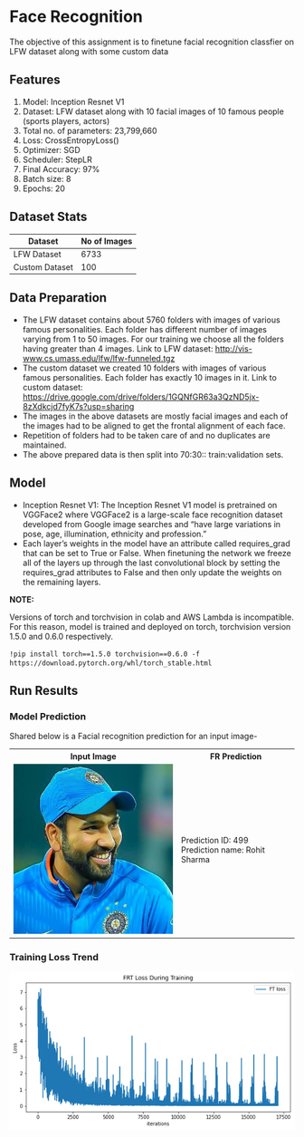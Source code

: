 
# Face Recognition

The objective of this assignment is to finetune facial recognition classfier on LFW dataset along with some custom data

<h2>Features</h2>

1. Model: Inception Resnet V1
2. Dataset: LFW dataset along with 10 facial images of 10 famous people (sports players, actors)
3. Total no. of parameters: 23,799,660
4. Loss: CrossEntropyLoss()
5. Optimizer: SGD
6. Scheduler: StepLR
7. Final Accuracy: 97%
8. Batch size: 8
9. Epochs: 20

<h2>Dataset Stats</h2>
<table>
<thead>
  <tr>
    <th>Dataset</th>
    <th>No of Images</th>
  </tr>
</thead>
  <tbody>
  <tr>
    <td>LFW Dataset<br></td>
    <td>6733</td>
  </tr>
  <tr>
    <td>Custom Dataset<br></td>
    <td>100</td>
  </tr>
  </tbody>
</table>

<h2>Data Preparation</h2>

- The LFW dataset contains about 5760 folders with images of various famous personalities. Each folder has different number of images varying from 1 to 50 images. For our       training we choose all the folders having greater than 4 images.
  Link to LFW dataset: http://vis-www.cs.umass.edu/lfw/lfw-funneled.tgz
- The custom dataset we created 10 folders with images of various famous personalities. Each folder has exactly 10 images in it.
  Link to custom dataset: https://drive.google.com/drive/folders/1GQNfGR63a3QzND5jx-8zXdkcjd7fyK7s?usp=sharing
- The images in the above datasets are mostly facial images and each of the images had to be aligned to get the frontal alignment of each face.
- Repetition of folders had to be taken care of and no duplicates are maintained.
- The above prepared data is then split into 70:30:: train:validation sets.

<h2>Model</h2>

- Inception Resnet V1: The Inception Resnet V1 model is pretrained on VGGFace2 where VGGFace2 is a large-scale face recognition dataset developed from Google image searches and “have large variations in pose, age, illumination, ethnicity and profession.”
- Each layer’s weights in the model have an attribute called requires_grad that can be set to True or False. When finetuning the network we freeze all of the layers up through the last convolutional block by setting the requires_grad attributes to False and then only update the weights on the remaining layers.

**NOTE:**

Versions of torch and torchvision in colab and AWS Lambda is incompatible. For this reason, model is trained and deployed on torch, torchvision version 1.5.0 and 0.6.0 respectively.

```
!pip install torch==1.5.0 torchvision==0.6.0 -f https://download.pytorch.org/whl/torch_stable.html 
```

<h2>Run Results</h2>
<h3>Model Prediction</h3>
Shared below is a Facial recognition prediction for an input image-
<TABLE>
  <TR>
    <TH>Input Image</TH>
    <TH>FR Prediction</TH>
  </TR>
   <TR>
      <TD><img src="https://github.com/akshatjaipuria/AWS-Deployment/blob/master/FaceRecognition-Part2/images/Rohit_Sharma_0005.jpg" alt="input_image"
	title="inp_img" width="300" height="300" /></TD>
      <TD>Prediction ID: 499<br>
     Prediction name: Rohit Sharma</TD>
   </TR>
</TABLE>

<h3>Training Loss Trend</h3>

![](https://github.com/akshatjaipuria/AWS-Deployment/blob/master/FaceRecognition-Part2/images/LossVsIterations.jpg)
